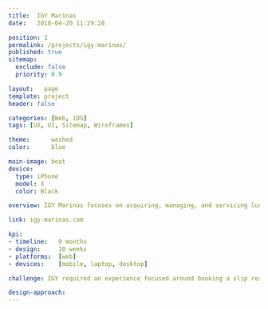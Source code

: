 ```yaml
---
title:  IGY Marinas
date:   2018-04-20 11:29:28

position: 1
permalink: /projects/igy-marinas/
published: true
sitemap:
  exclude: false
  priority: 0.9

layout:   page
template: project
header: false

categories: [Web, iOS]
tags: [UX, UI, Sitemap, Wireframes]

theme:      washed
color:      blue

main-image: boat
device:
  type: iPhone
  model: X
  color: Black

overview: IGY Marinas focuses on acquiring, managing, and servicing luxury-yacht marinas and the surrounding upland real estate properties. The company offers a network of marinas in the Caribbean and Americas, all catering to a variety of vessel types including sport-fishers, cruisers, sailing, and motor yachts, as well as being exclusive home ports for some of the world's largest mega yachts.

link: igy-marinas.com

kpi:
- timeline:   9 months
- design:     10 weeks
- platforms:  [web]
- devices:    [mobile, laptop, desktop]

challenge: IGY required an experience focused around booking a slip reservation, marina information and destination information. Unlike other traditional booking services, IGY required a low latency, small bandwidth, and highly agile booking service.

design-approach:
---
```

